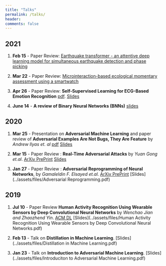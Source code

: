 ```yaml
---
title: "Talks"
permalink: /talks/
header:
comments: false
---
```


## 2021
1. **Feb 15** - Paper Review: [Earthquake transformer - an attentive deep learning model for simultaneous earthquake detection and phase picking](https://www.nature.com/articles/s41467-020-17591-w.epdf?sharing_token=IiqAaF4NxwhUWGQLLLyTw9RgN0jAjWel9jnR3ZoTv0Nn-FaUKb3nu4lFkVXeZX_BCz5eMr5DkfCxQ3XASbeWwldzdU9oZF3d2MMG4cz6GWhVklzzzlL0QeMcf9kJJxA8wJAFfFCmtdlpQklDmGG7qRVjJxlCK-nusJjMFWE2oEk%3D)

2. **Mar 22** - Paper Review: [Microinteraction-based ecological momentary assessment using a smartwatch](https://www.ncbi.nlm.nih.gov/pmc/articles/PMC6143290/)

3. **Apr 26** - Paper Review: **Self-Supervised Learning for ECG-Based Emotion Recognition** [pdf](https://arxiv.org/pdf/1910.07497.pdf). [Slides](https://docs.google.com/presentation/d/1ssWA5alpJ6CQ_oQq2ZnNPBIqikRihguX-Ctoo0FCHAo/edit?)

4. **June 14** - **A review of Binary Neural Networks (BNNs)** [slides](https://docs.google.com/presentation/d/1ozSC17xYPprY2pMCOvyW1ymbLO4GKBVOrIffDiB6v74/edit?usp=sharing)

## 2020
1. **Mar 25** - Presentation on **Adversarial Machine Learning** and paper review of **Adversarial Examples Are Not Bugs, They Are Feature** by *Andrew Ilyas et. al* [pdf](https://arxiv.org/abs/1905.02175) [Slides](../assets/files/QE_Slides.pdf)

2. **Mar 15** - Paper Review : **Real-Time Adversarial Attacks** by *Yuan Gong et.al*. 
[ArXiv PrePrint](https://arxiv.org/abs/1905.13399) [Slides](../assets/files/Real_Time_Adversarial_Attacks_Presentation_Slides.pdf)

3. **Jan 27** - Paper Review : **Adversarial Reprogramming of Neural Networks**, by *Gamaleldin F. Elsayed et.al*. [ArXiv PrePrint](https://arxiv.org/abs/1806.11146) [Slides](../assets/files/Adversarial Reprogramming.pdf)

## 2019
1. **Jul 10** - Paper Review **Human Activity Recognition Using Wearable Sensors by Deep Convolutional Neural Networks** by *Wenchao Jian and Zhaozhend Yin*. [ACM DL](https://dl.acm.org/doi/10.1145/2733373.2806333) [Slides](../assets/files/Human Activity Recognition Using Wearable Sensors by Deep Convolutional Neural Networks.pdf)

2. **Feb 13** - Talk on **Distillation in Machine Learning**. [Slides](../assets/files/Distillation in Machine Learning.pdf)

3. **Jan 23** - Talk on **Introduction to Adversarial Machine Learning**. [Slides](../assets/files/Introduciton to Adversarial Machine Learning.pdf)
